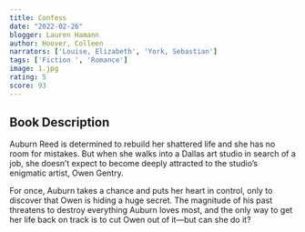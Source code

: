 ```yaml
---
title: Confess
date: "2022-02-26"
blogger: Lauren Hamann
author: Hoover, Colleen
narrators: ['Louise, Elizabeth', 'York, Sebastian']
tags: ['Fiction ', 'Romance']
image: 1.jpg
rating: 5
score: 93
---
```



## Book Description 

Auburn Reed is determined to rebuild her shattered life and she has no room for mistakes. But when she walks into a Dallas art studio in search of a job, she doesn’t expect to become deeply attracted to the studio’s enigmatic artist, Owen Gentry.

For once, Auburn takes a chance and puts her heart in control, only to discover that Owen is hiding a huge secret. The magnitude of his past threatens to destroy everything Auburn loves most, and the only way to get her life back on track is to cut Owen out of it—but can she do it?